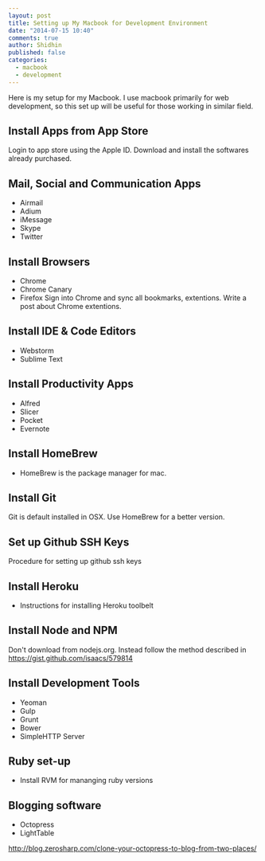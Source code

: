 ```yaml
---
layout: post
title: Setting up My Macbook for Development Environment
date: "2014-07-15 10:40"
comments: true
author: Shidhin
published: false
categories: 
  - macbook
  - development
---
```


Here is my setup for my Macbook. I use macbook primarily for web development, so this set up will be useful for those working in similar field.

## Install Apps from App Store

Login to app store using the Apple ID. Download and install the softwares already purchased. 

## Mail, Social and Communication Apps

- Airmail
- Adium
- iMessage
- Skype
- Twitter

## Install Browsers

- Chrome 
- Chrome Canary
- Firefox
Sign into Chrome and sync all bookmarks, extentions. Write a post about Chrome extentions.

## Install IDE & Code Editors
	
- Webstorm
- Sublime Text

## Install Productivity Apps
	
- Alfred
- Slicer
- Pocket
- Evernote

## Install HomeBrew    

- HomeBrew is the package manager for mac.

## Install Git

Git is default installed in OSX. Use HomeBrew for a better version.

## Set up Github SSH Keys
Procedure for setting up github ssh keys

## Install Heroku
- Instructions for installing Heroku toolbelt

## Install Node and NPM
	
Don't download from nodejs.org. Instead follow the method described in https://gist.github.com/isaacs/579814
    
## Install Development Tools
- Yeoman
- Gulp
- Grunt
- Bower
- SimpleHTTP Server

## Ruby set-up
- Install RVM for mananging ruby versions

## Blogging software

- Octopress
- LightTable

http://blog.zerosharp.com/clone-your-octopress-to-blog-from-two-places/


